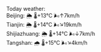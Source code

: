 Today weather:  
Beijing: 🌦   🌡️+13°C 🌬️↑7km/h  
Tianjin: 🌦   🌡️+14°C 🌬️↘19km/h  
Shijiazhuang: 🌦   🌡️+14°C 🌬️↓7km/h  
Tangshan: 🌧   🌡️+15°C 🌬️↘4km/h  
